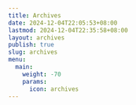 ```yaml
---
title: Archives
date: 2024-12-04T22:05:53+08:00
lastmod: 2024-12-04T22:35:58+08:00
layout: archives
publish: true
slug: archives
menu:
  main:
    weight: -70
    params:
      icon: archives
---
```

